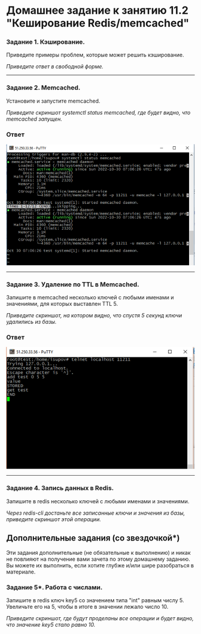 # Домашнее задание к занятию 11.2 "Кеширование Redis/memcached"



### Задание 1. Кэширование. 

Приведите примеры проблем, которые может решить кэширование. 

*Приведите ответ в свободной форме.*

---

### Задание 2. Memcached.

Установите и запустите memcached.

*Приведите скриншот systemctl status memcached, где будет видно, что memcached запущен.*
### Ответ
![](2022-10-30_14-08-02.png)

---

### Задание 3. Удаление по TTL в Memcached.

Запишите в memcached несколько ключей с любыми именами и значениями, для которых выставлен TTL 5. 

*Приведите скриншот, на котором видно, что спустя 5 секунд ключи удалились из базы.*
### Ответ
![](2022-10-30_15-28-18.png)

---

### Задание 4. Запись данных в Redis. 

Запишите в redis несколько ключей с любыми именами и значениями. 

*Через redis-cli достаньте все записанные ключи и значения из базы, приведите скриншот этой операции.*


## Дополнительные задания (со звездочкой*)
Эти задания дополнительные (не обязательные к выполнению) и никак не повлияют на получение вами зачета по этому домашнему заданию. Вы можете их выполнить, если хотите глубже и/или шире разобраться в материале.

### Задание 5*. Работа с числами. 

Запишите в redis ключ key5 со значением типа "int" равным числу 5. Увеличьте его на 5, чтобы в итоге в значении лежало число 10.  

*Приведите скриншот, где будут проделаны все операции и будет видно, что значение key5 стало равно 10.*
